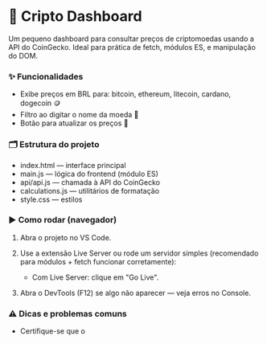 # 🚀 Cripto Dashboard

Um pequeno dashboard para consultar preços de criptomoedas usando a API do CoinGecko. Ideal para prática de fetch, módulos ES, e manipulação do DOM.

### ✨ Funcionalidades
- Exibe preços em BRL para: bitcoin, ethereum, litecoin, cardano, dogecoin 🪙
- Filtro ao digitar o nome da moeda 🔎
- Botão para atualizar os preços 🔄

### 🗂️ Estrutura do projeto
- index.html — interface principal
- main.js — lógica do frontend (módulo ES)
- api/api.js — chamada à API do CoinGecko
- calculations.js — utilitários de formatação
- style.css — estilos

### ▶️ Como rodar (navegador)
1. Abra o projeto no VS Code.
2. Use a extensão Live Server ou rode um servidor simples (recomendado para módulos + fetch funcionar corretamente):
   - Com Live Server: clique em "Go Live".

3. Abra o DevTools (F12) se algo não aparecer — veja erros no Console.

### ⚠️ Dicas e problemas comuns
- Certifique-se que o <script type="module" src="main.js"> está presente no index.html (já incluso).
- Se ver "document is not defined": está tentando rodar em Node em vez do navegador.
- Se a API falhar, verifique o console e o arquivo api/api.js (nomes das moedas devem estar corretos e sem duplicatas).
- Para rodar em Node (não recomendado para este projeto), use Node 18+ (fetch global) ou instale node-fetch.

### 🛠️ Como contribuir
- Corrija typos nos nomes das moedas no arquivo api/api.js
- Adicione mais moedas no array COINS
- Implemente caching/localStorage para reduzir chamadas à API

### ✅ Observações finais
Projeto simples para estudos — modifique, melhore e experimente! 💰📈   
